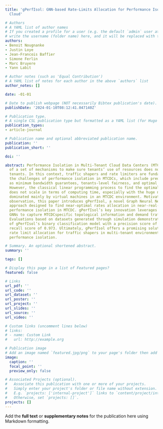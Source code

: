 ```yaml
---
title: 'gPerfIsol: GNN-based Rate-Limits Allocation for Performance Isolation in Multi-tenant
  Cloud'

# Authors
# A YAML list of author names
# If you created a profile for a user (e.g. the default `admin` user at `content/authors/admin/`), 
# write the username (folder name) here, and it will be replaced with their full name and linked to their profile.
authors:
- Benoit Nougnanke
- Justin Loye
- Jean-Francois Baffier
- Simone Ferlin
- Marc Bruyere
- Yann Labit

# Author notes (such as 'Equal Contribution')
# A YAML list of notes for each author in the above `authors` list
author_notes: []

date: -01-01

# Date to publish webpage (NOT necessarily Bibtex publication's date).
publishDate: '2024-01-10T08:12:41.047140Z'

# Publication type.
# A single CSL publication type but formatted as a YAML list (for Hugo requirements).
publication_types:
- article-journal

# Publication name and optional abbreviated publication name.
publication: ''
publication_short: ''

doi: ''

abstract: Performance Isolation in Multi-Tenant Cloud Data Centers (MTCDCs) consists
  of a set of mechanisms to make sure tenants’ use of resources does not impact other
  tenants. In this context, traffic shapers and rate limiters are fundamental to addressing
  the challenges of performance isolation in MTCDCs, which include predictable performance
  as minimum bandwidth guarantees, tenants-level fairness, and optimal resource utilization.
  However, the classical linear programming process to find the optimal rates to apply
  does not scale in terms of computing time, especially with the huge number of nodes,
  dominated mainly by virtual machines in an MTCDC environment. Motivated by this
  observation, this paper introduces gPerfIsol, a novel Graph Neural Network (GNN)-based
  approach designed to find near-optimal rates allocation in near-real-time to ensure
  performance isolation in MTCDC. gPerfIsol’s key innovation leverages Heterogeneous
  GNNs to capture MTCDCspecific topological information and demand traffic matrix.
  Evaluations based on datasets generated through simulation demonstrate the effectiveness
  of gPerfIsol’s binary classification model with a precision score of 0.964 and a
  recall score of 0.973. Ultimately, gPerfIsol offers a promising solution for nearoptimal
  rate limit allocation for traffic shapers in multi-tenant environments, enhancing
  performance isolation.

# Summary. An optional shortened abstract.
summary: ''

tags: []

# Display this page in a list of Featured pages?
featured: false

# Links
url_pdf: ''
url_code: ''
url_dataset: ''
url_poster: ''
url_project: ''
url_slides: ''
url_source: ''
url_video: ''

# Custom links (uncomment lines below)
# links:
# - name: Custom Link
#   url: http://example.org

# Publication image
# Add an image named `featured.jpg/png` to your page's folder then add a caption below.
image:
  caption: ''
  focal_point: ''
  preview_only: false

# Associated Projects (optional).
#   Associate this publication with one or more of your projects.
#   Simply enter your project's folder or file name without extension.
#   E.g. `projects: ['internal-project']` links to `content/project/internal-project/index.md`.
#   Otherwise, set `projects: []`.
projects: []
---
```


Add the **full text** or **supplementary notes** for the publication here using Markdown formatting.

